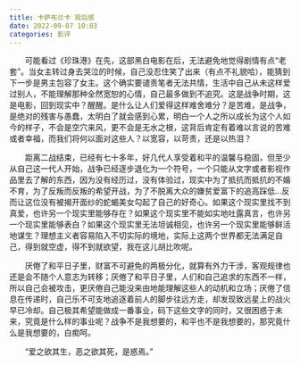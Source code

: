 ```yaml
---
title: 卡萨布兰卡 观后感
date: 2022-09-07 10:03
categories: 影评
---
```


&emsp;&emsp;可能看过《珍珠港》在先，这部黑白电影在后，无法避免地觉得剧情有点“老套”。当女主转过身去哭泣的时候，自己没忍住笑了出来（有点不礼貌哈），能猜到下一步是男主包容了女主。这个确实要谴责笔者无法共情，生活中自己从未这样爱过别人，不能理解那种全然宽恕的心情，自己最多做到不追究。这是战争时期，这是电影，回到现实中？醒醒。是什么让人们爱得这样难舍难分？是苦难，是战争，是绝对的残害与愚蠢，太明白了就会感到心累，明白一个人之所以成长为这个人如今的样子，不会是空穴来风，更不会是无水之根，这背后肯定有着难以言说的苦难或者幸福，而我们将何以面对这些人？以宽容，以苛责，还是以热泪？
<!-- more -->

&emsp;&emsp;距离二战结束，已经有七十多年，好几代人享受着和平的温馨与稳固，但至少从自己这一代人开始，战争已经逐步退化为一个符号，一个只能从文字或者影视作品里去了解的东西，因为没有经历过，没有体验过，现实中为了抵抗而抵抗的不婚不育，为了反叛而反叛的希望开战，为了不脱离大众的嫌贫爱富下的追高踩低...反而让这位没有被揭开面纱的蛇蝎美女勾起了自己的好奇心。如果这个现实里找不到真爱，也许另一个现实里能够存在？如果这个现实里不能如实地吐露真言，也许另一个现实里能够表白？如果这个现实里无法坦诚相见，也许另一个现实里能够鲜活地谋生？理想主义者容易陷入不切实际的境地，实际上这两个世界都无法满足自己，得到就空虚，得不到就欲望，我在这儿胡比吹呢。

&emsp;&emsp;厌倦了和平日子里，财富不可避免的两极分化，就算有外力干涉，客观规律也还是会不随个人意志为转移；厌倦了和平日子里，人们和自己追求的东西不一样，所以自己会被攻击，更厌倦自己能没来由地能理解这些人的动机和立场；厌倦了信息在传递时，自己乐不可支地追逐着前人的脚步往远方走，却发现致远星上的战火早已冷却。自己极其希望能做成一番事业，码下这些文字的同时，又很困惑于未来，究竟是什么样的事业呢？战争不是我想要的，和平也不是我想要的，那究竟什么是我想要的，白痴呵。

&emsp;&emsp;“爱之欲其生，恶之欲其死，是惑焉。”  